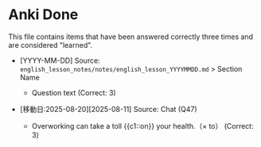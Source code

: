 # Anki Done

This file contains items that have been answered correctly three times and are
considered "learned".

- [YYYY-MM-DD] Source:
  `english_lesson_notes/notes/english_lesson_YYYYMMDD.md` > Section Name
  - Question text (Correct: 3)

- [移動日:2025-08-20]\[2025-08-11] Source: Chat (Q47)
  - Overworking can take a toll {{c1::on}} your health.（× to） (Correct: 3)
